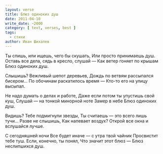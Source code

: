 ```yaml
---
layout: verse
title: Блюз одиноких душ
date: 2011-04-10
write_date: ~2000
category: [ text, verses, best ]
tags:
  - стихи
author: Иван Шихалев
---
```

Ты спишь,
        или ищешь, чего бы скушать,
Или просто принимаешь душ.
Оставь все дела,
        сядь в кресло,
                слушай —
Как ветер гоняет по крышам
Блюз одиноких душ.

Слышишь?
Вежливый шепот деревьев,
Дождь по ветвям
        рассыпался бисером...
По обочинам
        раскатилось время —
Кто-то его
        на улицу высыпал.

Не надо думать
        о делах и работе,
Даже если
        потом ты упустишь свой куш,
Слушай —
        на тонкой минорной ноте
Замер в небе
Блюз одиноких душ.

Видишь?
Тебе подмигнули звезды,
Ты считаешь —
        это всего лишь тучи...
Разве не слышишь,
Как напевает воздух?
Открой все окна
        и вслушайся лучше.

С сегодняшней ночи
Все будет иначе —
        с утра твой чайник
Просвистит тебе туш.
Если,
        конечно,
                ты понял,
Что значит
        этот блюз —
Блюз неслипшихся душ.
